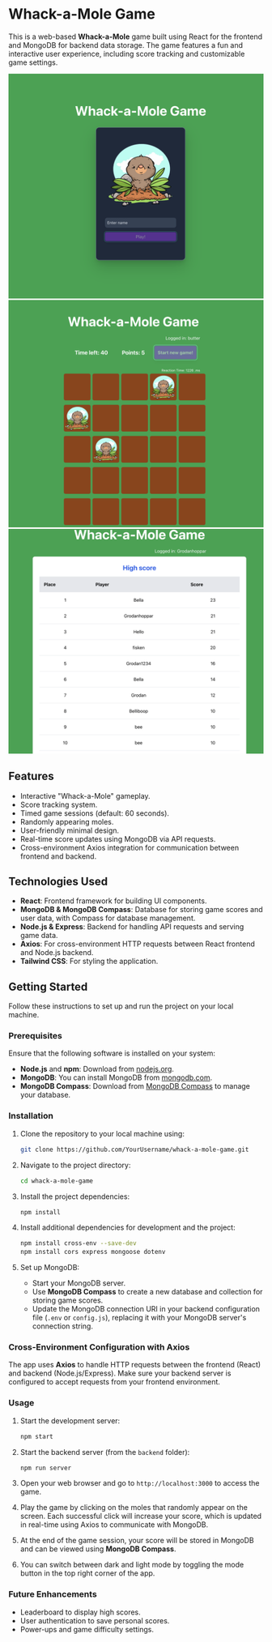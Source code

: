 # Whack-a-Mole Game

This is a web-based **Whack-a-Mole** game built using React for the frontend and MongoDB for backend data storage. The game features a fun and interactive user experience, including score tracking and customizable game settings.

![Alt text](./src/assets/login.png)
![Alt text](./src/assets/game.png)
![Alt text](./src/assets/score.png)

## Features
- Interactive "Whack-a-Mole" gameplay.
- Score tracking system.
- Timed game sessions (default: 60 seconds).
- Randomly appearing moles.
- User-friendly minimal design.
- Real-time score updates using MongoDB via API requests.
- Cross-environment Axios integration for communication between frontend and backend.

## Technologies Used
- **React**: Frontend framework for building UI components.
- **MongoDB & MongoDB Compass**: Database for storing game scores and user data, with Compass for database management.
- **Node.js & Express**: Backend for handling API requests and serving game data.
- **Axios**: For cross-environment HTTP requests between React frontend and Node.js backend.
- **Tailwind CSS**: For styling the application.

## Getting Started
Follow these instructions to set up and run the project on your local machine.

### Prerequisites
Ensure that the following software is installed on your system:
- **Node.js** and **npm**: Download from [nodejs.org](https://nodejs.org).
- **MongoDB**: You can install MongoDB from [mongodb.com](https://www.mongodb.com/try/download/community).
- **MongoDB Compass**: Download from [MongoDB Compass](https://www.mongodb.com/products/compass) to manage your database.

### Installation
1. Clone the repository to your local machine using:
    ```bash
    git clone https://github.com/YourUsername/whack-a-mole-game.git
    ```

2. Navigate to the project directory:
    ```bash
    cd whack-a-mole-game
    ```

3. Install the project dependencies:
    ```bash
    npm install
    ```

4. Install additional dependencies for development and the project:
    ```bash
    npm install cross-env --save-dev
    npm install cors express mongoose dotenv
    ```

5. Set up MongoDB:
   - Start your MongoDB server.
   - Use **MongoDB Compass** to create a new database and collection for storing game scores.
   - Update the MongoDB connection URI in your backend configuration file (`.env` or `config.js`), replacing it with your MongoDB server's connection string.

### Cross-Environment Configuration with Axios
The app uses **Axios** to handle HTTP requests between the frontend (React) and backend (Node.js/Express). Make sure your backend server is configured to accept requests from your frontend environment.

### Usage
1. Start the development server:
    ```bash
    npm start
    ```

2. Start the backend server (from the `backend` folder):
    ```bash
    npm run server
    ```

3. Open your web browser and go to `http://localhost:3000` to access the game.

4. Play the game by clicking on the moles that randomly appear on the screen. Each successful click will increase your score, which is updated in real-time using Axios to communicate with MongoDB.

5. At the end of the game session, your score will be stored in MongoDB and can be viewed using **MongoDB Compass**.

6. You can switch between dark and light mode by toggling the mode button in the top right corner of the app.

### Future Enhancements
- Leaderboard to display high scores.
- User authentication to save personal scores.
- Power-ups and game difficulty settings.
